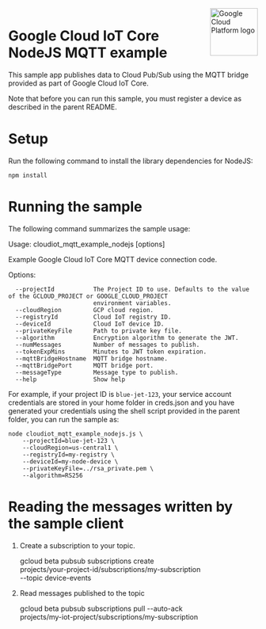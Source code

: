 <img src="https://avatars2.githubusercontent.com/u/2810941?v=3&s=96" alt="Google Cloud Platform logo" title="Google Cloud Platform" align="right" height="96" width="96"/>

# Google Cloud IoT Core NodeJS MQTT example

This sample app publishes data to Cloud Pub/Sub using the MQTT bridge provided
as part of Google Cloud IoT Core.

Note that before you can run this sample, you must register a device as
described in the parent README.

# Setup

Run the following command to install the library dependencies for NodeJS:

    npm install

# Running the sample

The following command summarizes the sample usage:

  Usage: cloudiot_mqtt_example_nodejs [options]

  Example Google Cloud IoT Core MQTT device connection code.

  Options:

	  --projectId           The Project ID to use. Defaults to the value of the GCLOUD_PROJECT or GOOGLE_CLOUD_PROJECT
							environment variables.
	  --cloudRegion         GCP cloud region.
	  --registryId          Cloud IoT registry ID.
	  --deviceId            Cloud IoT device ID.
	  --privateKeyFile      Path to private key file.
	  --algorithm           Encryption algorithm to generate the JWT.
	  --numMessages         Number of messages to publish.
	  --tokenExpMins        Minutes to JWT token expiration.
	  --mqttBridgeHostname  MQTT bridge hostname.
	  --mqttBridgePort      MQTT bridge port.
	  --messageType         Message type to publish.
	  --help                Show help


For example, if your project ID is `blue-jet-123`, your service account
credentials are stored in your home folder in creds.json and you have generated
your credentials using the shell script provided in the parent folder, you can
run the sample as:

    node cloudiot_mqtt_example_nodejs.js \
        --projectId=blue-jet-123 \
        --cloudRegion=us-central1 \
        --registryId=my-registry \
        --deviceId=my-node-device \
        --privateKeyFile=../rsa_private.pem \
        --algorithm=RS256

# Reading the messages written by the sample client

1. Create a subscription to your topic.

    gcloud beta pubsub subscriptions create \
        projects/your-project-id/subscriptions/my-subscription \
        --topic device-events

2. Read messages published to the topic

    gcloud beta pubsub subscriptions pull --auto-ack \
        projects/my-iot-project/subscriptions/my-subscription
